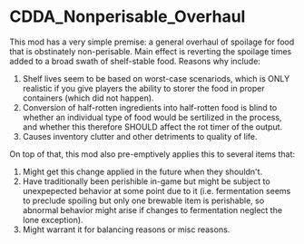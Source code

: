 # CDDA_Nonperisable_Overhaul

This mod has a very simple premise: a general overhaul of spoilage for food that is obstinately non-perisable. Main effect is reverting the spoilage times added to a broad swath of shelf-stable food. Reasons why include:

1. Shelf lives seem to be based on worst-case scenariods, which is ONLY realistic if you give players the ability to storer the food in proper containers (which did not happen).
2. Conversion of half-rotten ingredients into half-rotten food is blind to whether an individual type of food would be sertilized in the process, and whether this therefore SHOULD affect the rot timer of the output.
3. Causes inventory clutter and other detriments to quality of life.

On top of that, this mod also pre-emptively applies this to several items that:
1. Might get this change applied in the future when they shouldn't.
2. Have traditionally been perishible in-game but might be subject to unexpepected behavior at some point due to it (i.e. fermentation seems to preclude spoiling but only one brewable item is perishable, so abnormal behavior might arise if changes to fermentation neglect the lone exception).
3. Might warrant it for balancing reasons or misc reasons.
